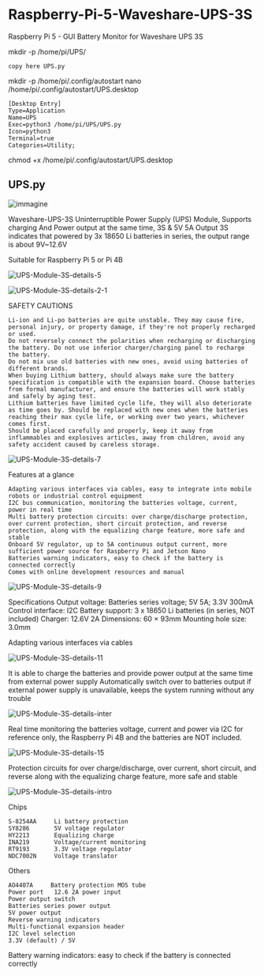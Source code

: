 # Raspberry-Pi-5-Waveshare-UPS-3S
Raspberry Pi 5 - GUI Battery Monitor for Waveshare UPS 3S

mkdir -p /home/pi/UPS/

    copy here UPS.py

mkdir -p /home/pi/.config/autostart
nano /home/pi/.config/autostart/UPS.desktop

    [Desktop Entry]
    Type=Application
    Name=UPS
    Exec=python3 /home/pi/UPS/UPS.py
    Icon=python3
    Terminal=true
    Categories=Utility;

chmod +x /home/pi/.config/autostart/UPS.desktop



## UPS.py
![immagine](https://github.com/user-attachments/assets/8abe3309-0420-4b2e-bba5-7f998f03d1b3)

Waveshare-UPS-3S
Uninterruptible Power Supply (UPS) Module, Supports charging And Power output at the same time, 3S & 5V 5A Output
3S indicates that powered by 3x 18650 Li batteries in series, the output range is about 9V~12.6V

Suitable for Raspberry Pi 5 or Pi 4B

![UPS-Module-3S-details-5](https://github.com/user-attachments/assets/814511a3-e416-4e03-a880-e0bd091f6d83)


![UPS-Module-3S-details-2-1](https://github.com/user-attachments/assets/0d272a04-2cd4-4704-a86b-93f40dc13d91)

SAFETY CAUTIONS

    Li-ion and Li-po batteries are quite unstable. They may cause fire, personal injury, or property damage, if they're not properly recharged or used.
    Do not reversely connect the polarities when recharging or discharging the battery. Do not use inferior charger/charging panel to recharge the battery.
    Do not mix use old batteries with new ones, avoid using batteries of different brands.
    When buying Lithium battery, should always make sure the battery specification is compatible with the expansion board. Choose batteries from formal manufacturer, and ensure the batteries will work stably and safely by aging test.
    Lithium batteries have limited cycle life, they will also deteriorate as time goes by. Should be replaced with new ones when the batteries reaching their max cycle life, or working over two years, whichever comes first.
    Should be placed carefully and properly, keep it away from inflammables and explosives articles, away from children, avoid any safety accident caused by careless storage.

![UPS-Module-3S-details-7](https://github.com/user-attachments/assets/e6310363-f96d-4183-a9ab-41e1d1fc40a8)


Features at a glance

    Adapting various interfaces via cables, easy to integrate into mobile robots or industrial control equipment
    I2C bus communication, monitoring the batteries voltage, current, power in real time
    Multi battery protection circuits: over charge/discharge protection, over current protection, short circuit protection, and reverse protection, along with the equalizing charge feature, more safe and stable
    Onboard 5V regulator, up to 5A continuous output current, more sufficient power source for Raspberry Pi and Jetson Nano
    Batteries warning indicators, easy to check if the battery is connected correctly
    Comes with online development resources and manual


![UPS-Module-3S-details-9](https://github.com/user-attachments/assets/bf80515f-0ef3-4d5b-bcf3-19d246b99c26)

Specifications
Output voltage: 	Batteries series voltage; 5V 5A; 3.3V 300mA
Control interface: 	I2C
Battery support: 	3 x 18650 Li batteries (in series, NOT included)
Charger: 	12.6V 2A
Dimensions: 	60 × 93mm
Mounting hole size: 	3.0mm



Adapting various interfaces via cables


![UPS-Module-3S-details-11](https://github.com/user-attachments/assets/65640932-3ff3-43e3-8139-60992fe42d31)


It is able to charge the batteries and provide power output at the same time from external power supply
Automatically switch over to batteries output if external power supply is unavailable, keeps the system running without any trouble

![UPS-Module-3S-details-inter](https://github.com/user-attachments/assets/90971504-3957-40ad-ac7a-69ca58e2aa81)


Real time monitoring the batteries voltage, current and power via I2C
for reference only, the Raspberry Pi 4B and the batteries are NOT included.


![UPS-Module-3S-details-15](https://github.com/user-attachments/assets/c1f14dfc-a5d3-4832-8732-ccc2618dd496)

Protection circuits for over charge/discharge, over current, short circuit, and reverse
along with the equalizing charge feature, more safe and stable

![UPS-Module-3S-details-intro](https://github.com/user-attachments/assets/f19c00d7-9845-4608-81b9-2b0566ddf23d)



Chips

    S-8254AA     Li battery protection
    SY8286       5V voltage regulator
    HY2213       Equalizing charge
    INA219       Voltage/current monitoring
    RT9193       3.3V voltage regulator
    NDC7002N     Voltage translator

Others

    AO4407A     Battery protection MOS tube
    Power port   12.6 2A power input
    Power output switch
    Batteries series power output
    5V power output     
    Reverse warning indicators
    Multi-functional expansion header
    I2C level selection
    3.3V (default) / 5V




Battery warning indicators: easy to check if the battery is connected correctly

